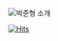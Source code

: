 ![박준형 소개](https://capsule-render.vercel.app/api?type=soft&height=300&color=gradient&text=박준형입니다)

[![Hits](https://hits.seeyoufarm.com/api/count/incr/badge.svg?url=https%3A%2F%2Fgithub.com%2Fjhppgit&count_bg=%236EFF00&title_bg=%23555555&icon=&icon_color=%23E7E7E7&title=hits&edge_flat=true)](https://hits.seeyoufarm.com)